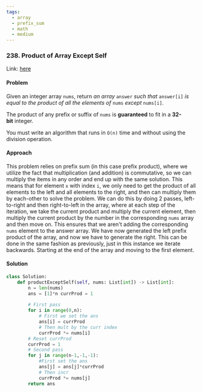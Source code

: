 ```yaml
---
tags:
  - array
  - prefix_sum
  - math
  - medium
---
```


### 238. Product of Array Except Self

Link: [here](https://leetcode.com/problems/product-of-array-except-self/description/)

#### Problem
Given an integer array `nums`, return _an array_ `answer` _such that_ `answer[i]` _is equal to the product of all the elements of_ `nums` _except_ `nums[i]`.

The product of any prefix or suffix of `nums` is **guaranteed** to fit in a **32-bit** integer.

You must write an algorithm that runs in `O(n)` time and without using the division operation.

#### Approach
This problem relies on prefix sum (in this case prefix product), where we utilize the fact that multiplication (and addition) is commutative, so we can multiply the items in any order and end up with the same solution.
This means that for element `x` with index `i`, we only need to get the product of all elements to the left and all elements to the right, and then can multiply them by each-other to solve the problem.
We can do this by doing 2 passes, left-to-right and then right-to-left in the array, where at each step of the iteration, we take the current product and multiply the current element, then multiply the current product by the number in the corresponding `nums` array and then move on. This ensures that we aren't adding the corresponding `nums` element to the answer array.
We have now generated the left prefix product of the array, and now we have to generate the right. This can be done in the same fashion as previously, just in this instance we iterate backwards. Starting at the end of the array and moving to the first element.

#### Solution
```python 
class Solution: 
	def productExceptSelf(self, nums: List[int]) -> List[int]: 
		n = len(nums) 
		ans = [1]*n currProd = 1 
		
		# First pass 
		for i in range(0,n): 
			# First we set the ans 
			ans[i] = currProd 
			# Then mult by the curr index 
			currProd *= nums[i] 
		# Reset currProd 
		currProd = 1 
		# Second pass 
		for j in range(n-1,-1,-1): 
			#First set the ans 
			ans[j] = ans[j]*currProd 
			# Then incr 
			currProd *= nums[j] 
		return ans
```
